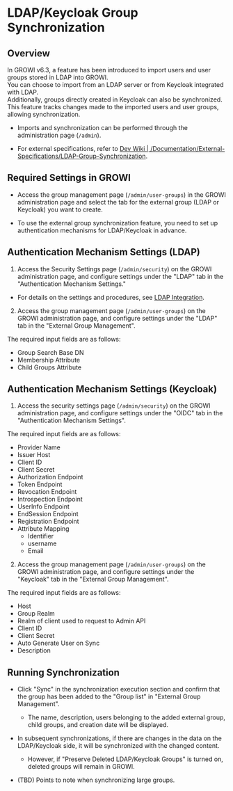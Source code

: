 # LDAP/Keycloak Group Synchronization

## Overview

In GROWI v6.3, a feature has been introduced to import users and user groups stored in LDAP into GROWI.  
You can choose to import from an LDAP server or from Keycloak integrated with LDAP.  
Additionally, groups directly created in Keycloak can also be synchronized.  
This feature tracks changes made to the imported users and user groups, allowing synchronization.

- Imports and synchronization can be performed through the administration page (`/admin`).

- For external specifications, refer to [Dev Wiki | /Documentation/External-Specifications/LDAP-Group-Synchronization](https://dev.growi.org/646d5637019e02272a42cf86).

## Required Settings in GROWI

- Access the group management page (`/admin/user-groups`) in the GROWI administration page and select the tab for the external group (LDAP or Keycloak) you want to create.

- To use the external group synchronization feature, you need to set up authentication mechanisms for LDAP/Keycloak in advance.

## Authentication Mechanism Settings (LDAP)

1. Access the Security Settings page (`/admin/security`) on the GROWI administration page, and configure settings under the "LDAP" tab in the "Authentication Mechanism Settings."

- For details on the settings and procedures, see [LDAP Integration](https://docs.growi.org/en/admin-guide/management-cookbook/ldap.html).

2. Access the group management page (`/admin/user-groups`) on the GROWI administration page, and configure settings under the "LDAP" tab in the "External Group Management".

The required input fields are as follows:

- Group Search Base DN
- Membership Attribute
- Child Groups Attribute

## Authentication Mechanism Settings (Keycloak)

1. Access the security settings page (`/admin/security`) on the GROWI administration page, and configure settings under the "OIDC" tab in the "Authentication Mechanism Settings".

The required input fields are as follows:

- Provider Name
- Issuer Host
- Client ID
- Client Secret
- Authorization Endpoint
- Token Endpoint
- Revocation Endpoint
- Introspection Endpoint
- UserInfo Endpoint
- EndSession Endpoint
- Registration Endpoint
- Attribute Mapping
  - Identifier
  - username
  - Email

2. Access the group management page (`/admin/user-groups`) on the GROWI administration page, and configure settings under the "Keycloak" tab in the "External Group Management".

The required input fields are as follows:

- Host
- Group Realm
- Realm of client used to request to Admin API
- Client ID
- Client Secret
- Auto Generate User on Sync
- Description

## Running Synchronization

- Click "Sync" in the synchronization execution section and confirm that the group has been added to the "Group list" in "External Group Management".
  - The name, description, users belonging to the added external group, child groups, and creation date will be displayed.

- In subsequent synchronizations, if there are changes in the data on the LDAP/Keycloak side, it will be synchronized with the changed content.
  - However, if "Preserve Deleted LDAP/Keycloak Groups" is turned on, deleted groups will remain in GROWI.

- (TBD) Points to note when synchronizing large groups.
